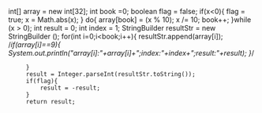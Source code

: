  int[] array = new int[32];
		 int book =0;
		 boolean flag = false;
		 if(x<0){
        	flag = true;
        	x = Math.abs(x);
		 }
		 do{
			 array[book] = (x % 10);
             x /= 10;
             book++;
         }while (x > 0);
         int result = 0;
         int index = 1;
     	StringBuilder resultStr = new StringBuilder ();
         for(int i=0;i<book;i++){
        	 resultStr.append(array[i]);
        	/*if(array[i]==9){
        		System.out.println("array[i]:"+array[i]+";index:"+index+";result:"+result);
        	}*/
        	
         }
         result = Integer.parseInt(resultStr.toString());
         if(flag){
        	 result = -result;
         }
         return result;
